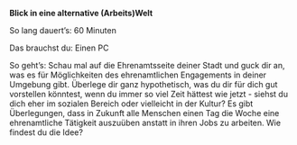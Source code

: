 **Blick in eine alternative (Arbeits)Welt**

So lang dauert’s: 60 Minuten

Das brauchst du: Einen PC

So geht’s: Schau mal auf die Ehrenamtsseite deiner Stadt und guck dir an, was es für Möglichkeiten des ehrenamtlichen Engagements in deiner Umgebung gibt. 
Überlege dir ganz hypothetisch, was du dir für dich gut vorstellen könntest, wenn du immer so viel Zeit hättest wie jetzt - siehst du dich eher im sozialen Bereich oder vielleicht in der Kultur?
Es gibt Überlegungen, dass in Zukunft alle Menschen einen Tag die Woche eine ehrenamtliche Tätigkeit auszuüben anstatt in ihren Jobs zu arbeiten. Wie findest du die Idee?
